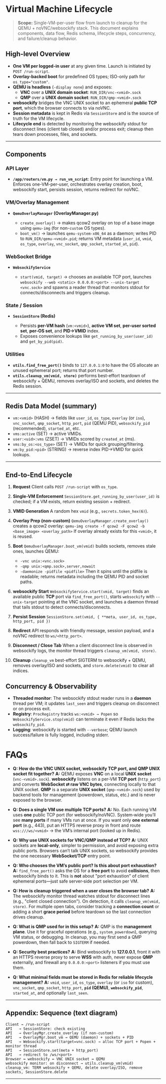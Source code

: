 # Virtual Machine Lifecycle

> **Scope:** Single-VM-per-user flow from launch to cleanup for the QEMU + noVNC/websockify stack. This document explains components, data flow, Redis schema, lifecycle steps, concurrency, and failure/cleanup behavior. 

## High-level Overview

* **One VM per logged-in user** at any given time. Launch is initiated by `POST /run-script`.
* **Overlay-backed boot** for predefined OS types; ISO-only path for `os_type="custom"`.
* **QEMU is headless** (`-display none`) and exposes:
  * **VNC** over a **UNIX domain socket**: `RUN_DIR/vnc-<vmid>.sock`
  * **QMP** over a **UNIX domain socket**: `RUN_DIR/qmp-<vmid>.sock`
* **websockify** bridges the VNC UNIX socket to an ephemeral **public TCP port**, which the browser connects to via noVNC.
* **Session metadata** is kept in Redis via `SessionStore` and is the source of truth for the VM lifecycle.
* **Lifecycle end** is detected by monitoring the websockify stdout for disconnect lines (client tab closed) and/or process exit; cleanup then tears down processes, files, and sockets.

---

## Components

### API Layer

* **`/app/routers/vm.py → run_vm_script`**: Entry point for launching a VM. Enforces one-VM-per-user, orchestrates overlay creation, boot, websockify start, persists session, returns redirect for noVNC.

### VM/Overlay Management

* **`QemuOverlayManager` (OverlayManager.py)**

  * `create_overlay()` → makes qcow2 overlay on top of a base image using `qemu-img` (for non-`custom` OS types).
  * `boot_vm()` → launches `qemu-system-x86_64` as a daemon; writes PID to `RUN_DIR/qemu-<vmid>.pid`; returns VM metadata (`user_id`, `vmid`, `os_type`, `overlay`, `vnc_socket`, `qmp_socket`, `started_at`, `pid`).

### WebSocket Bridge

* **`WebsockifyService`**

  * `start(vmid, target)` → chooses an available TCP port, launches `websockify --web <static> 0.0.0.0:<port> --unix-target <vnc.sock>` and spawns a reader thread that monitors stdout for connects/disconnects and triggers cleanup.

### State / Session

* **`SessionStore` (Redis)**

  * Persists **per-VM hash** (`vm:<vmid>`), **active VM set**, **per-user sorted set**, **per-OS set**, and **PID→VMID** index.
  * Exposes convenience lookups like `get_running_by_user(user_id)` and `get_by_pid(pid)`.

### Utilities

* **`utils.find_free_port()`** binds to `127.0.0.1:0` to have the OS allocate an unused ephemeral port; returns that port number.
* **`utils.cleanup_vm(vmid, store)`** performs best-effort teardown of websockify + QEMU, removes overlay/ISO and sockets, and deletes the Redis session.

---

## Redis Data Model (summary)

* `vm:<vmid>` (HASH) → fields like `user_id`, `os_type`, `overlay` (or `iso`), `vnc_socket`, `qmp_socket`, `http_port`, `pid` (QEMU PID), `websockify_pid` (recommended), `started_at`, etc.
* `vms:active` (SET) → active VMIDs.
* `user:<uid>:vms` (ZSET) → VMIDs scored by `created_at` (ms).
* `vms:by_os:<os_type>` (SET) → VMIDs for quick grouping/filtering.
* `vm:by_pid:<pid>` (STRING) → reverse index PID→VMID for quick lookups.

---

## End-to-End Lifecycle

1. **Request**
   Client calls `POST /run-script` with `os_type`.

2. **Single-VM Enforcement**
   `SessionStore.get_running_by_user(user_id)` is checked; if a VM exists, return existing session + redirect.

3. **VMID Generation**
   A random hex `vmid` (e.g., `secrets.token_hex(6)`).

4. **Overlay Prep (non-custom)**
   `QemuOverlayManager.create_overlay()` creates a qcow2 overlay:
   `qemu-img create -f qcow2 -F qcow2 -b <base_image> <overlay_path>`
   If overlay already exists for this `<vmid>`, it is reused.

5. **Boot**
   `QemuOverlayManager.boot_vm(vmid)` builds sockets, removes stale ones, launches QEMU:

   * `-vnc unix:<vnc.sock>`
   * `-qmp unix:<qmp.sock>,server,nowait`
   * `-daemonize -pidfile <pidfile>`
     Then it spins until the pidfile is readable; returns metadata including the QEMU PID and socket paths.

6. **websockify Start**
   `WebsockifyService.start(vmid, target)` finds an available public **TCP** port via `find_free_port()`, starts `websockify` with `--unix-target` pointing at the VNC socket, and launches a daemon thread that tails stdout to detect connects/disconnects.

7. **Persist Session**
   `SessionStore.set(vmid, { **meta, user_id, os_type, http_port, pid })`

8. **Redirect**
   API responds with friendly message, session payload, and a noVNC redirect to `ws/<http_port>`.

9. **Disconnect / Close Tab**
   When a client disconnect line is observed in websockify logs, the monitor thread triggers `cleanup_vm(vmid, store)`.

10. **Cleanup**
    `cleanup_vm` best-effort SIGTERM to websockify + QEMU, removes overlay/ISO and sockets, and `store.delete(vmid)` to clear all indices.

## Concurrency & Observability

* **Threaded monitor**: The websockify stdout reader runs in a **daemon** thread per VM; it updates `last_seen` and triggers cleanup on disconnect or on process exit.
* **Registry**: `ProcRegistry` tracks `ws:<vmid> → Popen` so `WebsockifyService.stop(vmid)` can terminate it even if Redis lacks the `websockify_pid`.
* **Logging**: websockify is started with `--verbose`; QEMU launch success/failure is fully logged, including stderr.


# FAQs

* **Q: How do the VNC UNIX socket, websockify TCP port, and QMP UNIX socket fit together?**
  **A:** QEMU exposes **VNC** on a local **UNIX socket** (`vnc-<vmid>.sock`). **websockify** listens on a per‑VM **TCP port** (`http_port`) and converts **WebSocket ⇄ raw VNC bytes**, connecting locally to that UNIX socket. **QMP** is a separate **UNIX socket** (`qmp-<vmid>.sock`) used by backend tools for management (powerdown, status, etc.) and is never exposed to the browser.

* **Q: Does a single VM use multiple TCP ports?**
  **A:** No. Each running VM uses **one** public TCP port (for websockify/noVNC). System‑wide you’ll see **many ports** if many VMs run at once. If you want only **one external port** (e.g., 443), put an HTTPS reverse proxy in front and route `wss:///ws/<vmid>` → the VM’s internal port (looked up in Redis).

* **Q: Why use UNIX sockets for VNC/QMP instead of TCP?**
  **A:** UNIX sockets are **local‑only**, simpler to permission, and avoid exposing extra public ports. Browsers can’t talk UNIX sockets, so websockify provides the one necessary **WebSocket/TCP** entry point.

* **Q: Who chooses the VM’s public port? Is this about port exhaustion?**
  **A:** `find_free_port()` asks the OS for a **free port** to avoid **collisions**, then websockify binds to it. This is **not** about "port exhaustion" of client ephemeral ports—just safe server‑side port selection per VM.

* **Q: How is cleanup triggered when a user closes the browser tab?**
  **A:** The websockify monitor thread watches stdout for disconnect lines (e.g., "client closed connection"). On detection, it calls `cleanup_vm(vmid, store)`. For multiple open tabs, consider tracking a **connection count** or adding a short **grace period** before teardown so the last connection drives cleanup.

* **Q: What is QMP used for in this setup?**
  **A:** QMP is the **management plane**. Use it for graceful operations (e.g., `system_powerdown`), querying VM status, or debugging. In cleanup, you may first send a QMP powerdown, then fall back to `SIGTERM` if needed.

* **Q: Security best practices?**
  **A:** Bind websockify to **127.0.0.1**, front it with an HTTPS reverse proxy to serve **WSS** with auth, never expose **QMP** externally, and firewall any `0.0.0.0:<port>` listeners if you must use them.

* **Q: What minimal fields must be stored in Redis for reliable lifecycle management?**
  **A:** `vmid`, `user_id`, `os_type`, `overlay` (or `iso` for custom), `vnc_socket`, `qmp_socket`, `http_port`, **`pid` (QEMU)**, **`websockify_pid`**, `started_at`, and optionally `last_seen`.
---

## Appendix: Sequence (text diagram)

```
Client → /run-script
API   → SessionStore: check existing
API   → OverlayMgr.create_overlay (if non-custom)
API   → OverlayMgr.boot_vm → QEMU (daemon) + sockets + PID
API   → Websockify.start(target=vnc.sock) → alloc TCP port + Popen + monitor thread
API   → SessionStore.set(meta + http_port)
API   → redirect to /ws/<port>
Browser ↔ websockify ↔ VNC UNIX socket ↔ QEMU
websockify monitor: on disconnect → utils.cleanup_vm(vmid)
cleanup_vm: TERM websockify + QEMU, delete overlay/ISO, remove sockets, SessionStore.delete
```

---

